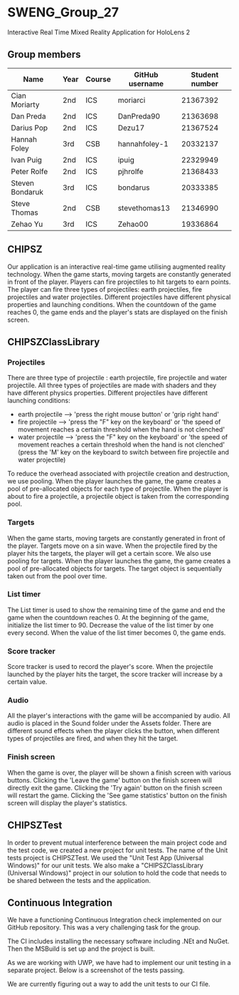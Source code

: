 # SWENG_Group_27
Interactive Real Time Mixed Reality Application for HoloLens 2 

## Group members
| Name            | Year | Course | GitHub username | Student number |
|-----------------|------|--------|-----------------|----------------|
| Cian Moriarty   | 2nd  | ICS    | moriarci        | 21367392       |
| Dan Preda       | 2nd  | ICS    | DanPreda90      | 21363698       |
| Darius Pop      | 2nd  | ICS    | Dezu17          | 21367524       |
| Hannah Foley    | 3rd  | CSB    | hannahfoley-1   | 20332137       |
| Ivan Puig       | 2nd  | ICS    | ipuig           | 22329949       |
| Peter Rolfe     | 2nd  | ICS    | pjhrolfe        | 21368433       |
| Steven Bondaruk | 3rd  | ICS    | bondarus        | 20333385       |
| Steve Thomas    | 2nd  | CSB    | stevethomas13   | 21346990       |
| Zehao Yu        | 3rd  | ICS    | Zehao00         | 19336864       |

## CHIPSZ
Our application is an interactive real-time game utilising augmented reality technology. When the game starts, moving 
targets are constantly generated in front of the player. Players can fire projectiles to hit targets to earn points. 
The player can fire three types of projectiles: earth projectiles, fire projectiles and water projectiles. Different 
projectiles have different physical properties and launching conditions. When the countdown of the game reaches 0, the 
game ends and the player's stats are displayed on the finish screen.

## CHIPSZClassLibrary

### Projectiles
There are three type of projectile : earth projectile, fire projectile and water projectile. All three types of projectiles 
are made with shaders and they have different physics properties. Different projectiles have different launching conditions:

- earth projectile --> 'press the right mouse button' or 'grip right hand'
- fire projectile --> 'press the "F" key on the keyboard' or 'the speed of movement reaches a certain threshold when the hand is not clenched'
- water projectile --> 'press the "F" key on the keyboard' or 'the speed of movement reaches a certain threshold when the hand is not clenched'
(press the 'M' key on the keyboard to switch between fire projectile and water projectile)

To reduce the overhead associated with projectile creation and destruction, we use pooling. When the player launches the 
game, the game creates a pool of pre-allocated objects for each type of projectile. When the player is about to fire a 
projectile, a projectile object is taken from the corresponding pool.

### Targets
When the game starts, moving targets are constantly generated in front of the player. Targets move on a sin wave. When the 
projectile fired by the player hits the targets, the player will get a certain score. We also use pooling for targets. When 
the player launches the game, the game creates a pool of pre-allocated objects for targets. The target object is sequentially 
taken out from the pool over time.

### List timer
The List timer is used to show the remaining time of the game and end the game when the countdown reaches 0. At the beginning 
of the game, initialize the list timer to 90. Decrease the value of the list timer by one every second. When the value of the 
list timer becomes 0, the game ends.

### Score tracker
Score tracker is used to record the player's score. When the projectile launched by the player hits the target, the score tracker 
will increase by a certain value. 

### Audio
All the player's interactions with the game will be accompanied by audio. All audio is placed in the Sound folder under the Assets 
folder. There are different sound effects when the player clicks the button, when different types of projectiles are fired, and 
when they hit the target.

### Finish screen
When the game is over, the player will be shown a finish screen with various buttons. Clicking the 'Leave the game' button on the 
finish screen will directly exit the game. Clicking the 'Try again' button on the finish screen will restart the game. Clicking the 
'See game statistics' button on the finish screen will display the player's statistics.

## CHIPSZTest
In order to prevent mutual interference between the main project code and the test code, we created a new project for unit tests. The 
name of the Unit tests project is CHIPSZTest. We used the "Unit Test App (Universal Windows)" for our unit tests. We also make a 
"CHIPSZClassLibrary (Universal Windows)" project in our solution to hold the code that needs to be shared between the tests and the application.

## Continuous Integration
We have a functioning Continuous Integration check implemented on our GitHub repository. This was a very challenging task for the group. 

The CI includes installing the necessary software including .NEt and NuGet. Then the MSBuild is set up and the project is built. 

As we are working with UWP, we have had to implement our unit testing in a separate project. Below is a screenshot of the tests passing. 

We are currently figuring out a way to add the unit tests to our CI file. 

